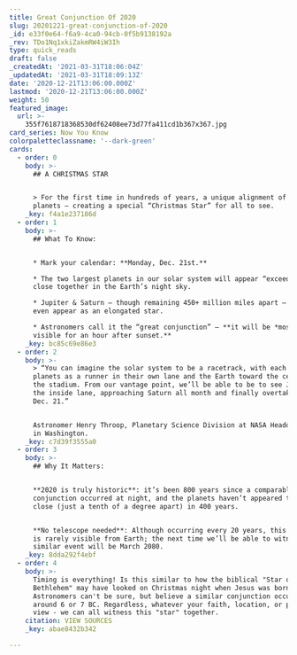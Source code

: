 ```yaml
---
title: Great Conjunction Of 2020
slug: 20201221-great-conjunction-of-2020
_id: e33f0e64-f6a9-4ca0-94cb-0f5b9138192a
_rev: TDo1Nq1xkiZakmRW4iW3Ih
type: quick_reads
draft: false
_createdAt: '2021-03-31T18:06:04Z'
_updatedAt: '2021-03-31T18:09:13Z'
date: '2020-12-21T13:06:00.000Z'
lastmod: '2020-12-21T13:06:00.000Z'
weight: 50
featured_image:
  url: >-
    355f7618718368530df62408ee73d77fa411cd1b367x367.jpg
card_series: Now You Know
colorpaletteclassname: '--dark-green'
cards:
  - order: 0
    body: >-
      ## A CHRISTMAS STAR


      > For the first time in hundreds of years, a unique alignment of two
      planets – creating a special “Christmas Star” for all to see.
    _key: f4a1e237186d
  - order: 1
    body: >-
      ## What To Know:


      * Mark your calendar: **Monday, Dec. 21st.**

      * The two largest planets in our solar system will appear “exceedingly”
      close together in the Earth’s night sky.

      * Jupiter & Saturn – though remaining 450+ million miles apart – might
      even appear as an elongated star.

      * Astronomers call it the “great conjunction” – **it will be *most*
      visible for an hour after sunset.**
    _key: bc85c69e86e3
  - order: 2
    body: >-
      > “You can imagine the solar system to be a racetrack, with each of the
      planets as a runner in their own lane and the Earth toward the center of
      the stadium. From our vantage point, we’ll be able to be to see Jupiter on
      the inside lane, approaching Saturn all month and finally overtaking it on
      Dec. 21.”


      Astronomer Henry Throop, Planetary Science Division at NASA Headquarters
      in Washington.
    _key: c7d39f3555a0
  - order: 3
    body: >-
      ## Why It Matters:


      **2020 is truly historic**: it’s been 800 years since a comparable great
      conjunction occurred at night, and the planets haven’t appeared to be THIS
      close (just a tenth of a degree apart) in 400 years.


      **No telescope needed**: Although occurring every 20 years, this alignment
      is rarely visible from Earth; the next time we’ll be able to witness a
      similar event will be March 2080.
    _key: 8dda292f4ebf
  - order: 4
    body: >-
      Timing is everything! Is this similar to how the biblical "Star of
      Bethlehem" may have looked on Christmas night when Jesus was born?
      Astronomers can't be sure, but believe a similar conjunction occurred
      around 6 or 7 BC. Regardless, whatever your faith, location, or point of
      view - we can all witness this "star" together.
    citation: VIEW SOURCES
    _key: abae8432b342

---
```

 